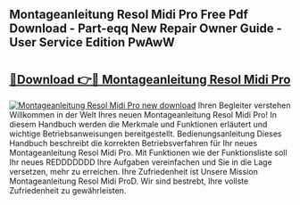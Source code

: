 ## Montageanleitung Resol Midi Pro Free Pdf Download - Part-eqq New Repair Owner Guide - User Service Edition PwAwW

# <h2><a href="http://df8bzu.blite.top/?on=Montageanleitung+Resol+Midi+Pro">🔗Download 👉🔴 Montageanleitung Resol Midi Pro</a></h2>

[![Montageanleitung Resol Midi Pro new download](https://i.imgur.com/lujVjoI.png)](http://df8bzu.blite.top/?on=Montageanleitung+Resol+Midi+Pro)
Ihren Begleiter verstehen Willkommen in der Welt Ihres neuen Montageanleitung Resol Midi Pro! In diesem Handbuch werden die Merkmale und Funktionen erläutert und wichtige Betriebsanweisungen bereitgestellt. Bedienungsanleitung Dieses Handbuch beschreibt die korrekten Betriebsverfahren für Ihr neues Montageanleitung Resol Midi Pro. Mit Funktionen wie der Funktionsliste soll Ihr neues REDDDDDDD Ihre Aufgaben vereinfachen und Sie in die Lage versetzen, mehr zu erreichen. Ihre Zufriedenheit ist Unsere Mission Montageanleitung Resol Midi ProD. Wir sind bestrebt, Ihre vollste Zufriedenheit zu gewährleisten.
